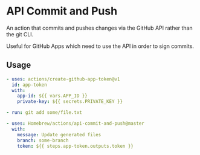 # API Commit and Push

An action that commits and pushes changes via the GitHub API rather than the git CLI.

Useful for GitHub Apps which need to use the API in order to sign commits.

## Usage

```yaml
- uses: actions/create-github-app-token@v1
  id: app-token
  with:
    app-id: ${{ vars.APP_ID }}
    private-key: ${{ secrets.PRIVATE_KEY }}

- run: git add some/file.txt

- uses: Homebrew/actions/api-commit-and-push@master
  with:
    message: Update generated files
    branch: some-branch
    token: ${{ steps.app-token.outputs.token }}
```
